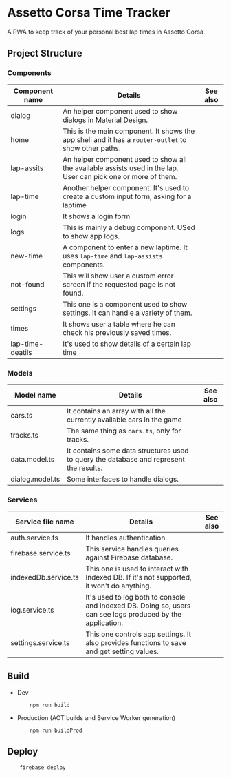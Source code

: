 # Assetto Corsa Time Tracker
A PWA to keep track of your personal best lap times in Assetto Corsa

## Project Structure
### Components
| Component name | Details                                                                                                         | See also |
|----------------|-----------------------------------------------------------------------------------------------------------------|----------|
| dialog         | An helper component used to show dialogs in Material Design.                                                    |          |
| home           | This is the main component. It shows the app shell and it has a <code>router-outlet</code> to show other paths. |          |
| lap-assits     | An helper component used to show all the available assists used in the lap. User can pick one or more of them.  |          |
| lap-time       | Another helper component. It's used to create a custom input form, asking for a laptime                         |          |
| login          | It shows a login form.                                                                                          |          |
| logs           | This is mainly a debug component. USed to show app logs.                                                        |          |
| new-time       | A component to enter a new laptime. It uses <code>lap-time</code> and <code>lap-assists</code> components.      |          |
| not-found      | This will show user a custom error screen if the requested page is not found.                                   |          |
| settings       | This one is a component used to show settings. It can handle a variety of them.                                 |          |
| times          | It shows user a table where he can check his previously saved times.                                            |          |
| lap-time-deatils| It's used to show details of a certain lap time |          |

### Models
| Model name      | Details                                                                                | See also |
|-----------------|----------------------------------------------------------------------------------------|----------|
| cars.ts         | It contains an array with all the currently available cars in the game                 |          |
| tracks.ts       | The same thing as <code>cars.ts</code>, only for tracks.                               |          |
| data.model.ts   | It contains some data structures used to query the database and represent the results. |          |
| dialog.model.ts | Some interfaces to handle dialogs.                                                     |          |


### Services
| Service file name    | Details                                                                                                    | See also |
|----------------------|------------------------------------------------------------------------------------------------------------|----------|
| auth.service.ts      | It handles authentication.                                                                                 |          |
| firebase.service.ts  | This service handles queries against Firebase database.                                                    |          |
| indexedDb.service.ts | This one is used to interact with Indexed DB. If it's not supported, it won't do anything.                 |          |
| log.service.ts       | It's used to log both to console and Indexed DB. Doing so, users can see logs produced by the application. |          |
| settings.service.ts  | This one controls app settings. It also provides functions to save and get setting values.                 |          |



## Build
- Dev
    ```
        npm run build
    ```

- Production (AOT builds and Service Worker generation)
    ```
        npm run buildProd
    ```

## Deploy
```
    firebase deploy
```
